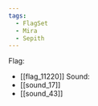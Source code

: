 ```yaml
---
tags:
  - FlagSet
  - Mira
  - Sepith
---
```

Flag:
- [[flag_11220]]
Sound:
- [[sound_17]]
- [[sound_43]]
